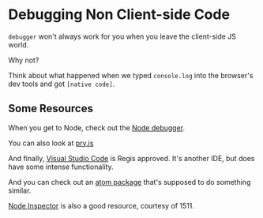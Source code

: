 # Debugging Non Client-side Code

`debugger` won't always work for you when you leave the client-side JS world.

Why not?

Think about what happened when we typed `console.log` into the browser's dev tools and got `[native code]`.

## Some Resources

When you get to Node, check out the [Node debugger](https://nodejs.org/api/debugger.html).

You can also look at [pry.js](https://www.npmjs.com/package/pryjs)

And finally, [Visual Studio Code](https://code.visualstudio.com/) is Regis approved. It's another IDE, but does have some intense functionality. 

And you can check out an [atom package](https://github.com/kiddkai/atom-node-debugger) that's supposed to do something similar.

[Node Inspector](https://github.com/node-inspector/node-inspector) is also a good resource, courtesy of 1511.
